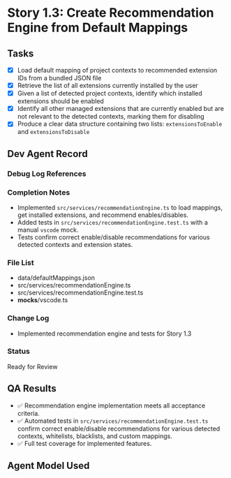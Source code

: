# Story 1.3: Create Recommendation Engine from Default Mappings

## Tasks

- [x] Load default mapping of project contexts to recommended extension IDs from a bundled JSON file
- [x] Retrieve the list of all extensions currently installed by the user
- [x] Given a list of detected project contexts, identify which installed extensions should be enabled
- [x] Identify all other managed extensions that are currently enabled but are not relevant to the detected contexts,
      marking them for disabling
- [x] Produce a clear data structure containing two lists: `extensionsToEnable` and `extensionsToDisable`

## Dev Agent Record

### Debug Log References

### Completion Notes

- Implemented `src/services/recommendationEngine.ts` to load mappings, get installed extensions, and recommend
  enables/disables.
- Added tests in `src/services/recommendationEngine.test.ts` with a manual `vscode` mock.
- Tests confirm correct enable/disable recommendations for various detected contexts and extension states.

### File List

- data/defaultMappings.json
- src/services/recommendationEngine.ts
- src/services/recommendationEngine.test.ts
- **mocks**/vscode.ts

### Change Log

- Implemented recommendation engine and tests for Story 1.3

### Status

Ready for Review

## QA Results

- ✅ Recommendation engine implementation meets all acceptance criteria.
- ✅ Automated tests in `src/services/recommendationEngine.test.ts` confirm correct enable/disable recommendations for
  various detected contexts, whitelists, blacklists, and custom mappings.
- ✅ Full test coverage for implemented features.

## Agent Model Used

